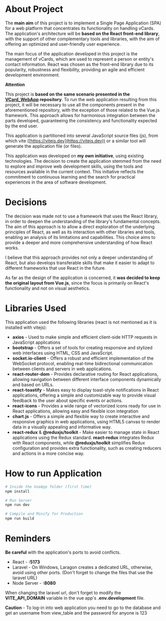 # About Project

The **main aim** of this project is to implement a Single Page Application (SPA) for a web platform that concentrates its functionality on handling vCards. The application's architecture will be **based on the React front-end library**, with the support of other complementary tools and libraries, with the aim of offering an optimized and user-friendly user experience.

The main focus of the application developed in this project is the management of vCards, which are used to represent a person or entity's contact information. React was chosen as the front-end library due to its popularity, robustness and flexibility, providing an agile and efficient development environment.

**Attention**

This project is **based on the same scenario presented in the [VCard_WebApp](https://github.com/DanielArmindo/VCard_WebApp) repository**. To run the web application resulting from this project, it will be necessary to use all the components present in the aforementioned repository, with the exception of those related to the Vue.js framework. This approach allows for harmonious integration between the parts developed, guaranteeing the consistency and functionality expected by the end user.

This application is partitioned into several JavaScript source files (js), from which vite ([https://vitejs.dev](https://vitejs.dev)) or a similar tool will generate the application file (or files).

This application was developed on **my own initiative**, using existing technologies. The decision to create the application stemmed from the need to explore and improve web development skills, using the tools and resources available in the current context. This initiative reflects the commitment to continuous learning and the search for practical experiences in the area of software development.

# Decisions

The decision was made not to use a framework that uses the React library, in order to deepen the understanding of the library's fundamental concepts. The aim of this approach is to allow a direct exploration of the underlying principles of React, as well as its interaction with other libraries and tools, enabling an analysis of its limitations and capabilities. This choice aims to provide a deeper and more comprehensive understanding of how React works.

I believe that this approach provides not only a deeper understanding of React, but also develops transferable skills that make it easier to adapt to different frameworks that use React in the future.

As far as the design of the application is concerned, it **was decided to keep the original layout from Vue.js**, since the focus is primarily on React's functionality and not on visual aesthetics.

# Libraries Used

This application used the following libraries (react is not mentioned as it is installed with vitejs):

- **axios** - Used to make simple and efficient client-side HTTP requests in JavaScript applications
- **bootstrap** - Offers a set of tools for creating responsive and stylized web interfaces using HTML, CSS and JavaScript.
- **socket.io-client** - Offers a robust and efficient implementation of the WebSocket protocol, enabling real-time bidirectional communication between clients and servers in web applications.
- **react-router-dom** - Provides declarative routing for React applications, allowing navigation between different interface components dynamically and based on URLs.
- **react-toastify** - Makes easy to display toast-style notifications in React applications, offering a simple and customizable way to provide visual feedback to the user about specific events or actions.
- **react-icons** - Provides a wide range of vectorized icons ready for use in React applications, allowing easy and flexible icon integration
- **chart.js** - Offers a simple and flexible way to create interactive and responsive graphics in web applications, using HTML5 canvas to render data in a visually appealing and informative way.
- **react-redux** & **@reduxjs/toolkit** - Make easier to manage state in React applications using the Redux standard. **react-redux** integrates Redux with React components, while **@reduxjs/toolkit** simplifies Redux configuration and provides extra functionality, such as creating reducers and actions in a more concise way.

# How to run Application

```bash
# Inside the VueApp folder (first time)
npm install

# Run Server
npm run dev

# Compile and Minify for Production
npm run build
```

# Reminders

**Be careful** with the application's ports to avoid conflicts.

- React - **:5173**
- Laravel - On Windows, Laragon creates a dedicated URL, otherwise, avoid using other ports. (Don't forget to change the files that use the laravel URL)
- Node Server - **:8080**

When changing the laravel url, don't forget to modify the **VITE_API_DOMAIN** variable in the vue app's **.env.development** file.

**Caution** - To log-in into web application you need to go to the database and get an username from view_table and the password for anyone is 123

